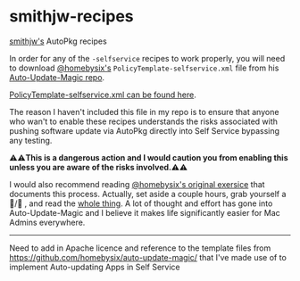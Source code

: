 # smithjw-recipes
[smithjw's](https://twitter.com/smithjw) AutoPkg recipes

In order for any of the `-selfservice` recipes to work properly, you will need to download [@homebysix's](https://twitter.com/homebysix) `PolicyTemplate-selfservice.xml` file from his [Auto-Update-Magic repo](https://github.com/homebysix/auto-update-magic/). 

[PolicyTemplate-selfservice.xml can be found here](https://github.com/homebysix/auto-update-magic/blob/master/Exercise6c/PolicyTemplate-selfservice.xml).

The reason I haven't included this file in my repo is to ensure that anyone who wan't to enable these recipes understands the risks associated with pushing software update via AutoPkg directly into Self Service bypassing any testing. 

⚠️⚠️**This is a dangerous action and I would caution you from enabling this unless you are aware of the risks involved.**⚠️⚠️

I would also recommend reading [@homebysix's original exersice](https://github.com/homebysix/auto-update-magic#exercise-6c-sending-software-directly-to-self-service-policies) that documents this process. Actually, set aside a couple hours, grab yourself a 🍺/🍷 , and read the [whole thing](https://github.com/homebysix/auto-update-magic#overview). A lot of thought and effort has gone into Auto-Update-Magic and I believe it makes life significantly easier for Mac Admins everywhere.

---

Need to add in Apache licence and reference to the template files from https://github.com/homebysix/auto-update-magic/ that I've made use of to implement Auto-updating Apps in Self Service
